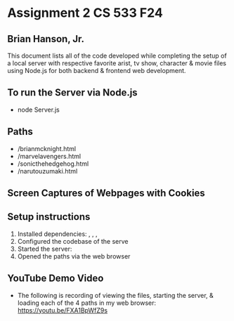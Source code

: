 # Assignment 2 CS 533 F24
## Brian Hanson, Jr.

This document lists all of the code developed while completing the setup of a local server with respective favorite arist, tv show, character & movie files using Node.js for both backend & frontend web development.

## To run the Server via Node.js
- node Server.js

## Paths
- /brianmcknight.html
- /marvelavengers.html
- /sonicthehedgehog.html
- /narutouzumaki.html

## Screen Captures of Webpages with Cookies

## Setup instructions
1. Installed dependencies: <npm install node.js>, <npm install express>, <npm install cookie-parser>, <npm install serve-favicon>
2. Configured the codebase of the serve
3. Started the server: <npm node Server.js>
4. Opened the paths via the web browser

## YouTube Demo Video
- The following is recording of viewing the files, starting the server, & loading each of the 4 paths in my web browser: https://youtu.be/FXA1BpWfZ9s